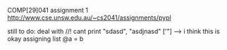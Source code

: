 COMP[29]041 assignment 1
http://www.cse.unsw.edu.au/~cs2041/assignments/pypl

still to do:
deal with //!
cant print "sdasd", "asdjnasd"
['"] --> i think this is okay
assigning list @a = b
